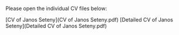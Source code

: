 Please open the individual CV files below:

[CV of Janos Seteny](CV of Janos Seteny.pdf)
[Detailed CV of Janos Seteny](Detailed CV of Janos Seteny.pdf)
